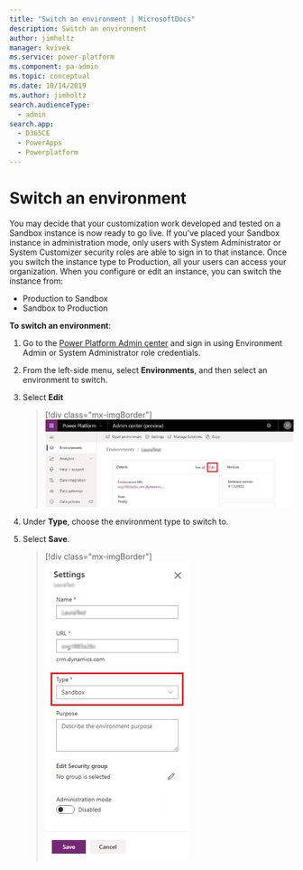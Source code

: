 ```yaml
---
title: "Switch an environment | MicrosoftDocs"
description: Switch an environment
author: jimholtz
manager: kvivek
ms.service: power-platform
ms.component: pa-admin
ms.topic: conceptual
ms.date: 10/14/2019
ms.author: jimholtz
search.audienceType: 
  - admin
search.app: 
  - D365CE
  - PowerApps
  - Powerplatform
---
```

# Switch an environment

You may decide that your customization work developed and tested on a Sandbox instance is now ready to go live. If you’ve placed your Sandbox instance in administration mode, only users with System Administrator or System Customizer security roles are able to sign in to that instance. Once you switch the instance type to Production, all your users can access your organization. When you configure or edit an instance, you can switch the instance from:

- Production to Sandbox
- Sandbox to Production

**To switch an environment**: 

1. Go to the [Power Platform Admin center](https://admin.powerplatform.microsoft.com) and sign in using Environment Admin or System Administrator role credentials.

2. From the left-side menu, select **Environments**, and then select an environment to switch.

3. Select **Edit**

   > [!div class="mx-imgBorder"] 
   > ![](media/select-edit.png "Select Edit")

4. Under **Type**, choose the environment type to switch to. 

5. Select **Save**.

   > [!div class="mx-imgBorder"] 
   > ![](media/switch-environment.png "Select environment type")
